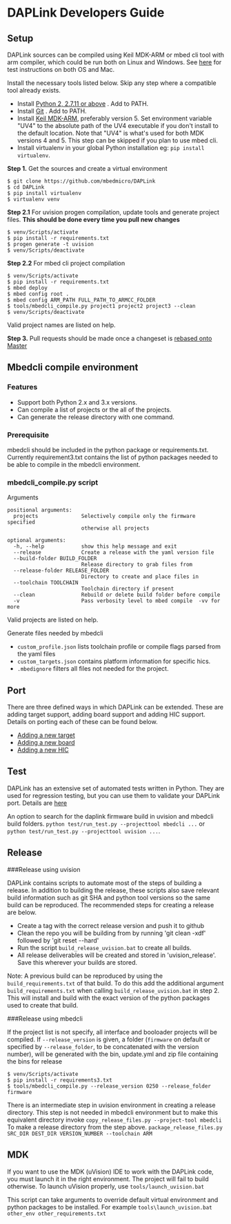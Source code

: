 # DAPLink Developers Guide

## Setup
DAPLink sources can be compiled using Keil MDK-ARM or mbed cli tool with arm compiler, which could be run both on Linux and Windows. See  [here](AUTOMATED_TESTS.md) for test instructions on both OS and Mac.

Install the necessary tools listed below. Skip any step where a compatible tool already exists.

* Install [Python 2, 2.7.11 or above](https://www.python.org/downloads/) . Add to PATH.
* Install [Git](https://git-scm.com/downloads) . Add to PATH.
* Install [Keil MDK-ARM](https://www.keil.com/download/product/), preferably version 5. Set environment variable "UV4" to the absolute path of the UV4 executable if you don't install to the default location. Note that "UV4" is what's used for both MDK versions 4 and 5. This step can be skipped if you plan to use mbed cli.
* Install virtualenv in your global Python installation eg: `pip install virtualenv`.


**Step 1.** Get the sources and create a virtual environment

```
$ git clone https://github.com/mbedmicro/DAPLink
$ cd DAPLink
$ pip install virtualenv
$ virtualenv venv
```

**Step 2.1** For uvision progen compilation, update tools and generate project files. **This should be done every time you pull new changes**

```
$ venv/Scripts/activate
$ pip install -r requirements.txt
$ progen generate -t uvision
$ venv/Scripts/deactivate
```

**Step 2.2** For mbed cli project compilation
```
$ venv/Scripts/activate
$ pip install -r requirements.txt
$ mbed deploy
$ mbed config root .
$ mbed config ARM_PATH FULL_PATH_TO_ARMCC_FOLDER 
$ tools/mbedcli_compile.py project1 project2 project3 --clean
$ venv/Scripts/deactivate
```
Valid project names are listed on help.


**Step 3.** Pull requests should be made once a changeset is [rebased onto Master](https://www.atlassian.com/git/tutorials/merging-vs-rebasing/workflow-walkthrough)

## Mbedcli compile environment

### Features
- Support both Python 2.x and 3.x versions.
- Can compile a list of projects or the all of the projects. 
- Can generate the release directory with one command.

### Prerequisite
mbedcli should be included in the python package or requirements.txt. Currently requirement3.txt contains the list of python packages needed to be able to compile in the mbedcli environment.

### mbedcli_compile.py script
Arguments
```
positional arguments:
  projects              Selectively compile only the firmware specified
                        otherwise all projects

optional arguments:
  -h, --help            show this help message and exit
  --release             Create a release with the yaml version file
  --build-folder BUILD_FOLDER
                        Release directory to grab files from
  --release-folder RELEASE_FOLDER
                        Directory to create and place files in
  --toolchain TOOLCHAIN
                        Toolchain directory if present
  --clean               Rebuild or delete build folder before compile
  -v                    Pass verbosity level to mbed compile  -vv for more
```
Valid projects are listed on help.

Generate files needed by mbedcli
* `custom_profile.json` lists toolchain profile or compile flags parsed from the yaml files
* `custom_targets.json` contains platform information for specific hics.
* `.mbedignore` filters all files not needed for the project.

## Port
There are three defined ways in which DAPLink can be extended. These are adding target support, adding board support and adding HIC support. Details on porting each of these can be found below.

* [Adding a new target](PORT_TARGET.md)
* [Adding a new board](PORT_BOARD.md)
* [Adding a new HIC](PORT_HIC.md)


## Test
DAPLink has an extensive set of automated tests written in Python. They are used for regression testing, but you can use them to validate your DAPLink port. Details are [here](AUTOMATED_TESTS.md)

An option to search for the daplink firmware build in uvision and mbedcli build folders.
`python test/run_test.py --projecttool mbedcli ...` or `python test/run_test.py --projecttool uvision ...`.

## Release

###Release using uvision

DAPLink contains scripts to automate most of the steps of building a release. In addition to building the release, these scripts also save relevant build information such as git SHA and python tool versions so the same build can be reproduced. The recommended steps for creating a release are below.

* Create a tag with the correct release version and push it to github
* Clean the repo you will be building from by running 'git clean -xdf' followed by 'git reset --hard'
* Run the script ``build_release_uvision.bat`` to create all builds.
* All release deliverables will be created and stored in 'uvision_release'. Save this wherever your builds are stored.

Note: A previous build can be reproduced by using the ``build_requirements.txt`` of that build.
To do this add the additional argument ``build_requirements.txt`` when calling ``build_release_uvision.bat`` in step 2.
This will install and build with the exact version of the python packages used to create that build.

###Release using mbedcli

If the project list is not specify, all interface and booloader projects will be compiled. If `--release_version` is given, a folder (`firmware` on default or specified by `--release_folder`, to be concatenated with the version number), will be generated with the bin, update.yml and zip file containing the bins for release
```
$ venv/Scripts/activate
$ pip install -r requirements3.txt
$ tools/mbedcli_compile.py --release_version 0250 --release_folder firmware
```

There is an intermediate step in uvision environment in creating a release directory. This step is not needed in mbedcli environment but to make this equivalent directory invoke
`copy_release_files.py --project-tool mbedcli`
To make a release directory from the step above.
`package_release_files.py SRC_DIR DEST_DIR VERSION_NUMBER --toolchain ARM`

## MDK
If you want to use the MDK (uVision) IDE to work with the DAPLink code, you must launch it in the right environment. The project will fail to build otherwise. To launch uVision properly, use ``tools/launch_uvision.bat``

This script can take arguments to override default virtual environment and python packages to be installed. For example `tools\launch_uvision.bat other_env other_requirements.txt`
